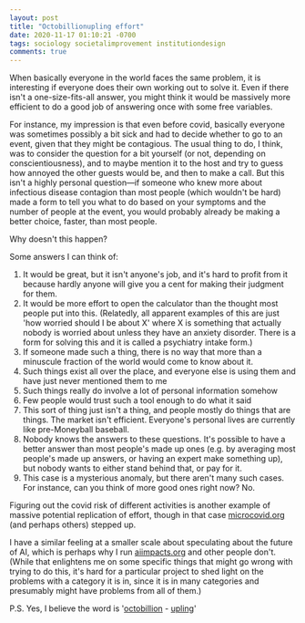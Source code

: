 ```yaml
---
layout: post
title: "Octobillionupling effort"
date: 2020-11-17 01:10:21 -0700
tags: sociology societalimprovement institutiondesign
comments: true
---
```

When basically everyone in the world faces the same problem, it is interesting if everyone does their own working out to solve it. Even if there isn't a one-size-fits-all answer, you might think it would be massively more efficient to do a good job of answering once with some free variables.

For instance, my impression is that even before covid, basically everyone was sometimes possibly a bit sick and had to decide whether to go to an event, given that they might be contagious. The usual thing to do, I think, was to consider the question for a bit yourself (or not, depending on conscientiousness), and to maybe mention it to the host and try to guess how annoyed the other guests would be, and then to make a call. But this isn't a highly personal question&mdash;if someone who knew more about infectious disease contagion than most people (which wouldn't be hard) made a form to tell you what to do based on your symptoms and the number of people at the event, you would probably already be making a better choice, faster, than most people.

Why doesn't this happen?<!--ex-->

Some answers I can think of:
1. It would be great, but it isn't anyone's job, and it's hard to profit from it because hardly anyone will give you a cent for making their judgment for them.
2. It would be more effort to open the calculator than the thought most people put into this. (Relatedly, all apparent examples of this are just 'how worried should I be about X' where X is something that actually nobody is worried about unless they have an anxiety disorder. There is a form for solving this and it is called a psychiatry intake form.)
3. If someone made such a thing, there is no way that more than a minuscule fraction of the world would come to know about it.
4. Such things exist all over the place, and everyone else is using them and have just never mentioned them to me
5. Such things really do involve a lot of personal information somehow
6. Few people would trust such a tool enough to do what it said
7. This sort of thing just isn't a thing, and people mostly do things that are things. The market isn't efficient. Everyone's personal lives are currently like pre-Moneyball baseball.
8. Nobody knows the answers to these questions. It's possible to have a better answer than most people's made up ones (e.g. by averaging most people's made up answers, or having an expert make something up), but nobody wants to either stand behind that, or pay for it.
9. This case is a mysterious anomaly, but there aren't many such cases. For instance, can you think of more good ones right now? No.

Figuring out the covid risk of different activities is another example of massive potential replication of effort, though in that case [microcovid.org](https://www.microcovid.org/) (and perhaps others) stepped up.

I have a similar feeling at a smaller scale about speculating about the future of AI, which is perhaps why I run [aiimpacts.org](http://aiimpacts.org/) and other people don't. (While that enlightens me on some specific things that might go wrong with trying to do this, it's hard for a particular project to shed light on the problems with a category it is in, since it is in many categories and presumably might have problems from all of them.)

P.S. Yes, I believe the word is '[octobillion](https://en.wikipedia.org/wiki/Numeral_prefix) - [upling](https://en.wikipedia.org/wiki/Tuple#Names_for_tuples_of_specific_lengths)'
